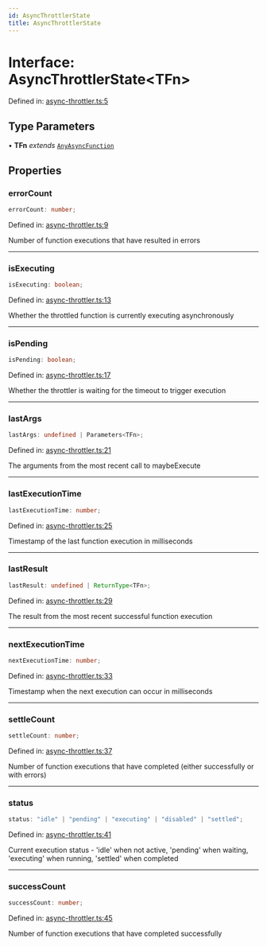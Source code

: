 ```yaml
---
id: AsyncThrottlerState
title: AsyncThrottlerState
---
```


<!-- DO NOT EDIT: this page is autogenerated from the type comments -->

# Interface: AsyncThrottlerState\<TFn\>

Defined in: [async-throttler.ts:5](https://github.com/TanStack/pacer/blob/main/packages/pacer/src/async-throttler.ts#L5)

## Type Parameters

• **TFn** *extends* [`AnyAsyncFunction`](../../type-aliases/anyasyncfunction.md)

## Properties

### errorCount

```ts
errorCount: number;
```

Defined in: [async-throttler.ts:9](https://github.com/TanStack/pacer/blob/main/packages/pacer/src/async-throttler.ts#L9)

Number of function executions that have resulted in errors

***

### isExecuting

```ts
isExecuting: boolean;
```

Defined in: [async-throttler.ts:13](https://github.com/TanStack/pacer/blob/main/packages/pacer/src/async-throttler.ts#L13)

Whether the throttled function is currently executing asynchronously

***

### isPending

```ts
isPending: boolean;
```

Defined in: [async-throttler.ts:17](https://github.com/TanStack/pacer/blob/main/packages/pacer/src/async-throttler.ts#L17)

Whether the throttler is waiting for the timeout to trigger execution

***

### lastArgs

```ts
lastArgs: undefined | Parameters<TFn>;
```

Defined in: [async-throttler.ts:21](https://github.com/TanStack/pacer/blob/main/packages/pacer/src/async-throttler.ts#L21)

The arguments from the most recent call to maybeExecute

***

### lastExecutionTime

```ts
lastExecutionTime: number;
```

Defined in: [async-throttler.ts:25](https://github.com/TanStack/pacer/blob/main/packages/pacer/src/async-throttler.ts#L25)

Timestamp of the last function execution in milliseconds

***

### lastResult

```ts
lastResult: undefined | ReturnType<TFn>;
```

Defined in: [async-throttler.ts:29](https://github.com/TanStack/pacer/blob/main/packages/pacer/src/async-throttler.ts#L29)

The result from the most recent successful function execution

***

### nextExecutionTime

```ts
nextExecutionTime: number;
```

Defined in: [async-throttler.ts:33](https://github.com/TanStack/pacer/blob/main/packages/pacer/src/async-throttler.ts#L33)

Timestamp when the next execution can occur in milliseconds

***

### settleCount

```ts
settleCount: number;
```

Defined in: [async-throttler.ts:37](https://github.com/TanStack/pacer/blob/main/packages/pacer/src/async-throttler.ts#L37)

Number of function executions that have completed (either successfully or with errors)

***

### status

```ts
status: "idle" | "pending" | "executing" | "disabled" | "settled";
```

Defined in: [async-throttler.ts:41](https://github.com/TanStack/pacer/blob/main/packages/pacer/src/async-throttler.ts#L41)

Current execution status - 'idle' when not active, 'pending' when waiting, 'executing' when running, 'settled' when completed

***

### successCount

```ts
successCount: number;
```

Defined in: [async-throttler.ts:45](https://github.com/TanStack/pacer/blob/main/packages/pacer/src/async-throttler.ts#L45)

Number of function executions that have completed successfully
